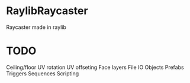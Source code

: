 # RaylibRaycaster
Raycaster made in raylib


# TODO
Ceiling/floor UV rotation
UV offseting
Face layers
File IO
Objects
Prefabs
Triggers
Sequences
Scripting
